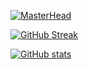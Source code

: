 [![MasterHead](https://pbs.twimg.com/profile_banners/1334254248092110856/1708729984/1500x500)](https://github.com/ml350)

[![GitHub Streak](https://github-readme-streak-stats.herokuapp.com/?user=ml350)](https://git.io/streak-stats)

[![GitHub stats](https://github-readme-stats.vercel.app/api?username=ml350)](https://github.com/anuraghazra/github-readme-stats)
